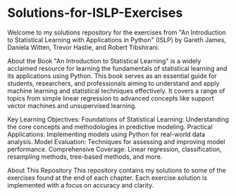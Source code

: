 # Solutions-for-ISLP-Exercises
Welcome to my solutions repository for the exercises from "An Introduction to Statistical Learning with Applications in Python" (ISLP) by Gareth James, Daniela Witten, Trevor Hastie, and Robert Tibshirani.

About the Book
"An Introduction to Statistical Learning" is a widely acclaimed resource for learning the fundamentals of statistical learning and its applications using Python. This book serves as an essential guide for students, researchers, and professionals aiming to understand and apply machine learning and statistical techniques effectively. It covers a range of topics from simple linear regression to advanced concepts like support vector machines and unsupervised learning.

Key Learning Objectives:
Foundations of Statistical Learning: Understanding the core concepts and methodologies in predictive modeling.
Practical Applications: Implementing models using Python for real-world data analysis.
Model Evaluation: Techniques for assessing and improving model performance.
Comprehensive Coverage: Linear regression, classification, resampling methods, tree-based methods, and more.

About This Repository
This repository contains my solutions to some of the exercises found at the end of each chapter. Each exercise solution is implemented with a focus on accuracy and clarity.
